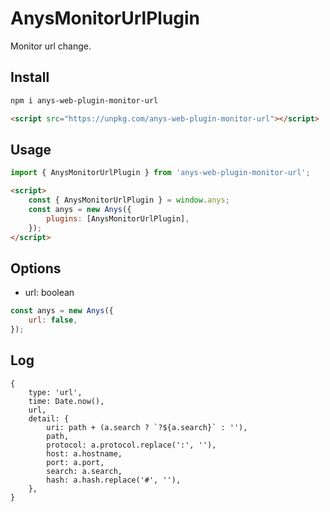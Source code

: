 # AnysMonitorUrlPlugin

Monitor url change.


## Install

```sh
npm i anys-web-plugin-monitor-url
```

```html
<script src="https://unpkg.com/anys-web-plugin-monitor-url"></script>
```

## Usage

```js
import { AnysMonitorUrlPlugin } from 'anys-web-plugin-monitor-url';
```

```html
<script>
    const { AnysMonitorUrlPlugin } = window.anys;
    const anys = new Anys({
        plugins: [AnysMonitorUrlPlugin],
    });
</script>
```

## Options

- url: boolean

```js
const anys = new Anys({
    url: false,
});
```

## Log

```
{
    type: 'url',
    time: Date.now(),
    url,
    detail: {
        uri: path + (a.search ? `?${a.search}` : ''),
        path,
        protocol: a.protocol.replace(':', ''),
        host: a.hostname,
        port: a.port,
        search: a.search,
        hash: a.hash.replace('#', ''),
    },
}
```
